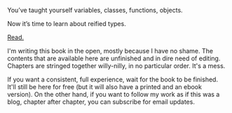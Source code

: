 <!-- Main graphic idea: a comic illustration of a person lifting weighs, with things like 'reified types' written on them. Maybe use a Czech comic artist?
  
  - http://www.kkh-tapir.cz/nasi-kresliri/tobischova-monika/
  - http://www.kkh-tapir.cz/nasi-kresliri/pavel-pata-talas/
  - http://www.kkh-tapir.cz/nasi-kresliri/vomacka-miroslav/
  - http://www.kkh-tapir.cz/nasi-kresliri/mirek-vostry/

  Another idea: something a little weird

  - https://www.artstation.com/artwork/wvZ55
  - https://www.artstation.com/artwork/ZA3DZ
  - https://www.artstation.com/artwork/rRR8zL
  - https://www.artstation.com/artwork/W4gbJ
  - https://www.artstation.com/artwork/lxDGVV
  - https://www.artstation.com/artwork/005Z4
  - https://www.artstation.com/artwork/bnGzm
  - https://www.artstation.com/artwork/gWJkQ
  - https://www.artstation.com/artwork/OWZb6
  - https://www.artstation.com/artwork/qrX9e
  - https://www.artstation.com/artwork/PwEOZ
 
  -->

<p class="switcher-line-1">You’ve taught yourself variables, classes, functions, objects.</p>

<p class="switcher-line-2">Now it’s time to learn about <span id="switcher">reified types.</span></p>

<p class="start-here">
  <!--<a href="start-here.html">Start here.</a>-->
  <a href="contents.html">Read.</a>
</p>

I'm writing this book in the open, mostly because I have no shame. The contents that are available here are <span class="highlight">unfinished and in dire need of editing</span>. Chapters are stringed together willy-nilly, in no particular order. It's a mess.

If you want a consistent, full experience, wait for the book to be finished. It'll still be here for free (but it will also have a printed and an ebook version). On the other hand, if you want to follow my work as if this was a blog, chapter after chapter, you can subscribe for email updates.
